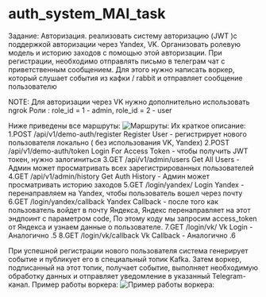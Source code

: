 # auth_system_MAI_task
Задание: Авторизация.
реализовать систему авторизацию (JWT )с поддержкой авторизации через Yandex, VK. 
Организовать ролевую модель и историю заходов с помощью этой авторизации. При регистрации, необходимо отправлять письмо в телеграм чат с приветственным сообщением.
Для этого нужно написать воркер,  который слушает события из кафки / rabbit и отправляет сообщение пользователю

NOTE: Для авторизации через VK нужно дополнительно использовать ngrok
Роли : role_id = 1 - admin, role_id = 2 - user

Ниже приведены все маршруты: 
![Маршруты: ](https://github.com/user-attachments/assets/98040447-2298-459a-a663-c3a8b3ba6be2)
Их краткое описание:
1.POST /api/v1/demo-auth/register Register User - регистрирует нового пользователя локально ( без использования VK, Yandex)
2.POST /api/v1/demo-auth/token Login For Access Token - чтобы получить JWT токен, нужно залогиниться
3.GET /api/v1/admin/users Get All Users - Админ может просматривать всех зарегистрированных пользователей
4.GET /api/v1/admin/history Get Auth History - Админ может просматривать историю заходов
5.GET /login/yandex/ Login Yandex - перенаправляем на Yandex, чтобы пользователь вошел через почту
6.GET /login/yandex/callback Yandex Callback - после того как пользователь войдет в почту Яндекса, Яндекс перенаправляет на этот эндпоинт с параметром code, По этому коду мы запросим access_token от Яндекса и узнаем данные о пользователе.
7.GET /login/vk/ Vk Login - Аналогично .5
8.GET /login/vk/callback Vk Callback - Аналогично .6






При успешной регистрации нового пользователя система генерирует событие и публикует его в специальный топик Kafka. 
Затем воркер, подписанный на этот топик, получает событие, выполняет необходимую обработку данных и отправляет уведомление в указанный Telegram-канал.
Пример работы воркера:
![Пример работы воркера: ](https://github.com/user-attachments/assets/8b7d5c3e-f318-4e79-afaf-33c28ba1378d)
